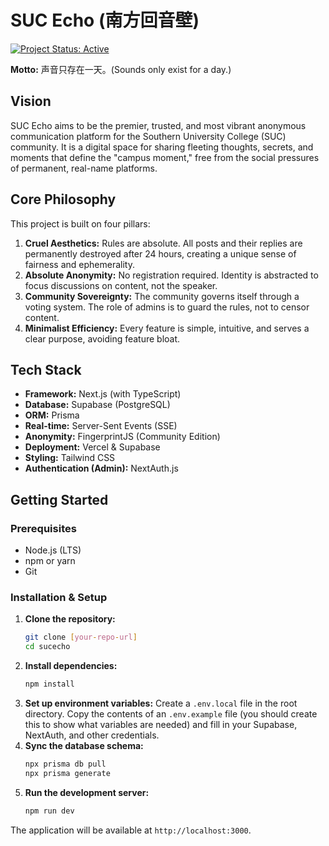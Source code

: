 # SUC Echo (南方回音壁)

[![Project Status: Active](https://www.repostatus.org/badges/latest/active.svg)](https://www.repostatus.org/#active)

**Motto:** 声音只存在一天。(Sounds only exist for a day.)

## Vision

SUC Echo aims to be the premier, trusted, and most vibrant anonymous communication platform for the Southern University College (SUC) community. It is a digital space for sharing fleeting thoughts, secrets, and moments that define the "campus moment," free from the social pressures of permanent, real-name platforms.

## Core Philosophy

This project is built on four pillars:
1.  **Cruel Aesthetics:** Rules are absolute. All posts and their replies are permanently destroyed after 24 hours, creating a unique sense of fairness and ephemerality.
2.  **Absolute Anonymity:** No registration required. Identity is abstracted to focus discussions on content, not the speaker.
3.  **Community Sovereignty:** The community governs itself through a voting system. The role of admins is to guard the rules, not to censor content.
4.  **Minimalist Efficiency:** Every feature is simple, intuitive, and serves a clear purpose, avoiding feature bloat.

## Tech Stack

* **Framework:** Next.js (with TypeScript)
* **Database:** Supabase (PostgreSQL)
* **ORM:** Prisma
* **Real-time:** Server-Sent Events (SSE)
* **Anonymity:** FingerprintJS (Community Edition)
* **Deployment:** Vercel & Supabase
* **Styling:** Tailwind CSS
* **Authentication (Admin):** NextAuth.js

## Getting Started

### Prerequisites

* Node.js (LTS)
* npm or yarn
* Git

### Installation & Setup

1.  **Clone the repository:**
    ```bash
    git clone [your-repo-url]
    cd sucecho
    ```
2.  **Install dependencies:**
    ```bash
    npm install
    ```
3.  **Set up environment variables:**
    Create a `.env.local` file in the root directory. Copy the contents of an `.env.example` file (you should create this to show what variables are needed) and fill in your Supabase, NextAuth, and other credentials.
4.  **Sync the database schema:**
    ```bash
    npx prisma db pull
    npx prisma generate
    ```
5.  **Run the development server:**
    ```bash
    npm run dev
    ```

The application will be available at `http://localhost:3000`.